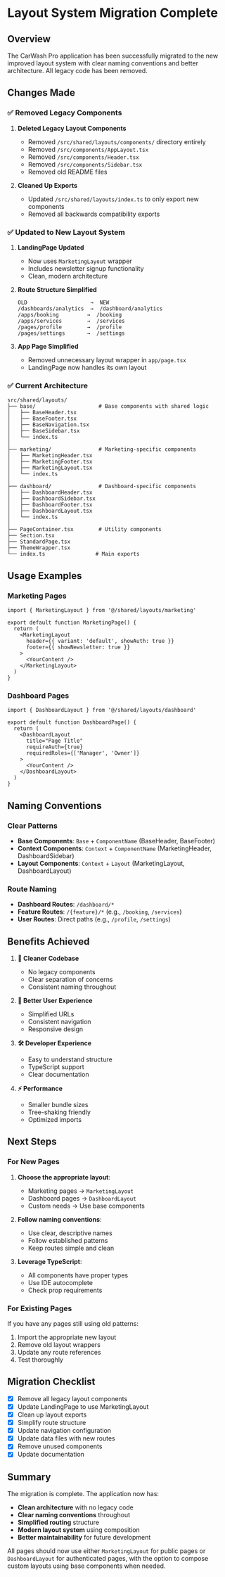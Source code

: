 # Layout System Migration Complete

## Overview

The CarWash Pro application has been successfully migrated to the new improved layout system with clear naming conventions and better architecture. All legacy code has been removed.

## Changes Made

### ✅ Removed Legacy Components

1. **Deleted Legacy Layout Components**
   - Removed `/src/shared/layouts/components/` directory entirely
   - Removed `/src/components/AppLayout.tsx`
   - Removed `/src/components/Header.tsx` 
   - Removed `/src/components/Sidebar.tsx`
   - Removed old README files

2. **Cleaned Up Exports**
   - Updated `/src/shared/layouts/index.ts` to only export new components
   - Removed all backwards compatibility exports

### ✅ Updated to New Layout System

1. **LandingPage Updated**
   - Now uses `MarketingLayout` wrapper
   - Includes newsletter signup functionality
   - Clean, modern architecture

2. **Route Structure Simplified**
   ```
   OLD                    →  NEW
   /dashboards/analytics  →  /dashboard/analytics
   /apps/booking         →  /booking
   /apps/services        →  /services
   /pages/profile        →  /profile
   /pages/settings       →  /settings
   ```

3. **App Page Simplified**
   - Removed unnecessary layout wrapper in `app/page.tsx`
   - LandingPage now handles its own layout

### ✅ Current Architecture

```
src/shared/layouts/
├── base/                    # Base components with shared logic
│   ├── BaseHeader.tsx       
│   ├── BaseFooter.tsx       
│   ├── BaseNavigation.tsx   
│   ├── BaseSidebar.tsx      
│   └── index.ts            
│
├── marketing/               # Marketing-specific components
│   ├── MarketingHeader.tsx  
│   ├── MarketingFooter.tsx  
│   ├── MarketingLayout.tsx  
│   └── index.ts            
│
├── dashboard/               # Dashboard-specific components
│   ├── DashboardHeader.tsx  
│   ├── DashboardSidebar.tsx 
│   ├── DashboardFooter.tsx  
│   ├── DashboardLayout.tsx  
│   └── index.ts            
│
├── PageContainer.tsx        # Utility components
├── Section.tsx             
├── StandardPage.tsx        
├── ThemeWrapper.tsx        
└── index.ts                # Main exports
```

## Usage Examples

### Marketing Pages

```tsx
import { MarketingLayout } from '@/shared/layouts/marketing'

export default function MarketingPage() {
  return (
    <MarketingLayout
      header={{ variant: 'default', showAuth: true }}
      footer={{ showNewsletter: true }}
    >
      <YourContent />
    </MarketingLayout>
  )
}
```

### Dashboard Pages

```tsx
import { DashboardLayout } from '@/shared/layouts/dashboard'

export default function DashboardPage() {
  return (
    <DashboardLayout
      title="Page Title"
      requireAuth={true}
      requiredRoles={['Manager', 'Owner']}
    >
      <YourContent />
    </DashboardLayout>
  )
}
```

## Naming Conventions

### Clear Patterns
- **Base Components**: `Base` + `ComponentName` (BaseHeader, BaseFooter)
- **Context Components**: `Context` + `ComponentName` (MarketingHeader, DashboardSidebar)
- **Layout Components**: `Context` + `Layout` (MarketingLayout, DashboardLayout)

### Route Naming
- **Dashboard Routes**: `/dashboard/*`
- **Feature Routes**: `/{feature}/*` (e.g., `/booking`, `/services`)
- **User Routes**: Direct paths (e.g., `/profile`, `/settings`)

## Benefits Achieved

1. **🎯 Cleaner Codebase**
   - No legacy components
   - Clear separation of concerns
   - Consistent naming throughout

2. **📱 Better User Experience**
   - Simplified URLs
   - Consistent navigation
   - Responsive design

3. **🛠️ Developer Experience**
   - Easy to understand structure
   - TypeScript support
   - Clear documentation

4. **⚡ Performance**
   - Smaller bundle sizes
   - Tree-shaking friendly
   - Optimized imports

## Next Steps

### For New Pages

1. **Choose the appropriate layout**:
   - Marketing pages → `MarketingLayout`
   - Dashboard pages → `DashboardLayout`
   - Custom needs → Use base components

2. **Follow naming conventions**:
   - Use clear, descriptive names
   - Follow established patterns
   - Keep routes simple and clean

3. **Leverage TypeScript**:
   - All components have proper types
   - Use IDE autocomplete
   - Check prop requirements

### For Existing Pages

If you have any pages still using old patterns:

1. Import the appropriate new layout
2. Remove old layout wrappers
3. Update any route references
4. Test thoroughly

## Migration Checklist

- [x] Remove all legacy layout components
- [x] Update LandingPage to use MarketingLayout
- [x] Clean up layout exports
- [x] Simplify route structure
- [x] Update navigation configuration
- [x] Update data files with new routes
- [x] Remove unused components
- [x] Update documentation

## Summary

The migration is complete. The application now has:

- **Clean architecture** with no legacy code
- **Clear naming conventions** throughout
- **Simplified routing** structure
- **Modern layout system** using composition
- **Better maintainability** for future development

All pages should now use either `MarketingLayout` for public pages or `DashboardLayout` for authenticated pages, with the option to compose custom layouts using base components when needed.